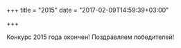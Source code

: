 +++
title = "2015"
date = "2017-02-09T14:59:39+03:00"

+++

Конкурс 2015 года окончен! Поздравляем победителей!
